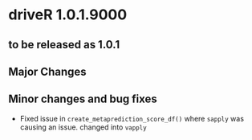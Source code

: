 # driveR 1.0.1.9000
## to be released as 1.0.1

## Major Changes

## Minor changes and bug fixes
- Fixed issue in `create_metaprediction_score_df()` where `sapply` was causing an issue. changed into `vapply`
